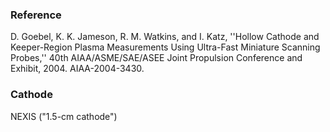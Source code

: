 ### Reference
D. Goebel, K. K. Jameson, R. M. Watkins, and I. Katz, ''Hollow Cathode and Keeper-Region Plasma Measurements Using Ultra-Fast Miniature Scanning Probes,'' 40th AIAA/ASME/SAE/ASEE Joint Propulsion Conference and Exhibit, 2004. AIAA-2004-3430.

### Cathode
NEXIS ("1.5-cm cathode")
